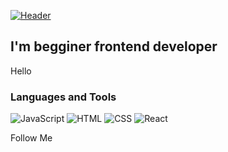 [![Header](https://github.com/CheateRYT/CheateRYT/blob/main/assets/destroy-code-mad.gif)](https://github.com/CheateRYT)

## I'm begginer frontend developer 

Hello

### Languages and Tools

![JavaScript](https://img.shields.io/badge/-JavaScript-090909?style=for-the-badge&logo=JavaScript&logoClolor=E9D54D)
![HTML](https://img.shields.io/badge/-HTML-090909?style=for-the-badge&logo=HTML&logoClolor=E9D54D)
![CSS](https://img.shields.io/badge/-CSS-090909?style=for-the-badge&logo=CSS&logoClolor=E9D54D)
![React](https://img.shields.io/badge/-React-090909?style=for-the-badge&logo=React&logoClolor=E9D54D)

Follow Me